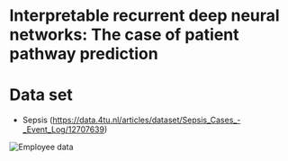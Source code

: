 # Interpretable recurrent deep neural networks: The case of patient pathway prediction

# 


# Data set
- Sepsis (https://data.4tu.nl/articles/dataset/Sepsis_Cases_-_Event_Log/12707639)


![Employee data](fau-is/patway-net/Interactions.png?raw=true "Employee Data title")

